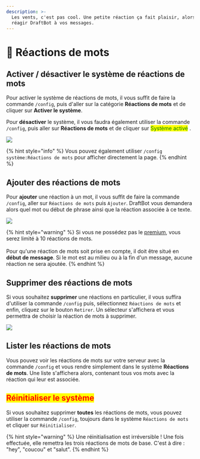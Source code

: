 ```yaml
---
description: >-
  Les vents, c'est pas cool. Une petite réaction ça fait plaisir, alors faites
  réagir DraftBot à vos messages.
---
```


# 👀 Réactions de mots

## Activer / désactiver le système de réactions de mots <a href="#on-off" id="on-off"></a>

Pour activer le système de réactions de mots, il vous suffit de faire la commande `/config`, puis d'aller sur la catégorie **Réactions de mots** et de cliquer sur **Activer le système**.

Pour **désactiver** le système, il vous faudra également utiliser la commande `/config`, puis aller sur **Réactions de mots** et de cliquer sur <mark style="color:green;">Système activé</mark> .

![](<../../.gitbook/assets/wordreact/view.png>)


{% hint style="info" %}
Vous pouvez également utiliser `/config système:Réactions de mots` pour afficher directement la page.
{% endhint %}

## Ajouter des réactions de mots <a href="#add" id="add"></a>

Pour **ajouter** une réaction à un mot, il vous suffit de faire la commande `/config`, aller sur `Réactions de mots` puis `Ajouter`.
DraftBot vous demandera alors quel mot ou début de phrase ainsi que la réaction associée à ce texte. 

![](<../../.gitbook/assets/wordreact/question ajout rôles.png>)

{% hint style="warning" %}
Si vous ne possédez pas le [premium](https://draftbot.fr/premium), vous serez limité à 10 réactions de mots.\
\
Pour qu'une réaction de mots soit prise en compte, il doit être situé en **début de message**. Si le mot est au milieu ou à la fin d'un message, aucune réaction ne sera ajoutée.
{% endhint %}

## Supprimer des réactions de mots <a href="#delete" id="delete"></a>

Si vous souhaitez **supprimer** une réactions en particulier, il vous suffira d'utiliser la commande `/config` puis, sélectionnez `Réactions de mots` et enfin, cliquez sur le bouton `Retirer`.
Un sélecteur s'affichera et vous permettra de choisir la réaction de mots à supprimer.

![](<../../.gitbook/assets/wordreact/supression-mots.png>)

## Lister les réactions de mots<a href="#view" id="view"></a>

Vous pouvez voir les réactions de mots sur votre serveur avec la commande `/config` et vous rendre simplement dans le système **Réactions de mots**.
Une liste s'affichera alors, contenant tous vos mots avec la réaction qui leur est associée.


## <mark style="color:red;">Réinitialiser le système</mark>

Si vous souhaitez supprimer **toutes** les réactions de mots, vous pouvez utiliser la commande `/config`, toujours dans le système `Réactions de mots` et cliquer sur `Réinitialiser`.

{% hint style="warning" %}
Une réinitialisation est irréversible ! Une fois effectuée, elle remettra les trois réactions de mots de base. C'est à dire : "hey", "coucou" et "salut".
{% endhint %}